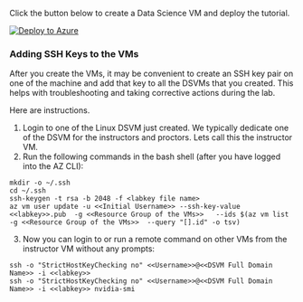 Click the button below to create a Data Science VM and deploy the tutorial.

[![Deploy to Azure](https://azuredeploy.net/deploybutton.png)](https://azuredeploy.net/)

### Adding SSH Keys to the VMs
After you create the VMs, it may be convenient to create an SSH key pair on one of the machine and add that key to all the DSVMs that you created. This helps with troubleshooting and taking corrective actions during the lab. 

Here are instructions. 

1. Login to one of the Linux DSVM just created. We typically dedicate one of the DSVM for the instructors and proctors. Lets call this the instructor VM.
2. Run the following commands in the bash shell (after you have logged into the AZ CLI):
```
mkdir -o ~/.ssh
cd ~/.ssh
ssh-keygen -t rsa -b 2048 -f <labkey file name>
az vm user update -u <<Initial Username>> --ssh-key-value <<labkey>>.pub  -g <<Resource Group of the VMs>>   --ids $(az vm list -g <<Resource Group of the VMs>>  --query "[].id" -o tsv)
```
3. Now you can login to or run a remote command on other VMs from the instructor VM without any prompts:
```
ssh -o "StrictHostKeyChecking no" <<Username>>@<<DSVM Full Domain Name>> -i <<labkey>>
ssh -o "StrictHostKeyChecking no" <<Username>>@<<DSVM Full Domain Name>> -i <<labkey>> nvidia-smi
```

